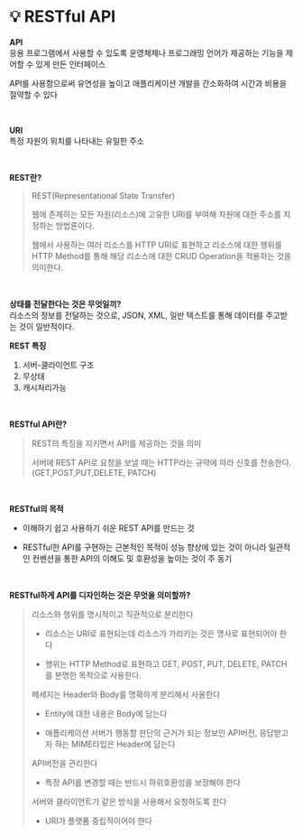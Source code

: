 # 💡 **RESTful API**

**API** <br>
응용 프로그램에서 사용할 수 있도록 운영체제나 프로그래밍 언어가 제공하는 기능을 제어할 수 있게 만든 인터페이스 <br>

API를 사용함으로써 유연성을 높이고 애플리케이션 개발을 간소화하여 시간과 비용을 절약할 수 있다

<br>

**URI** <br>
특정 자원의 위치를 나타내는 유일한 주소

<br>

**REST란?**<br>

> REST(Representational State Transfer)
>
> 웹에 존제하는 모든 자원(리소스)에 고유한 URI를 부여해 자원에 대한 주소를 지정하는 방법론이다.
>
> 웹에서 사용하는 여러 리소스를 HTTP URI로 표현하고 리소스에 대한 행위를 HTTP Method를 통해 해당 리소스에 대한 CRUD Operation을 적용하는 것을 의미한다.

<br>

**상태를 전달한다는 것은 무엇일끼?** <br>
리소스의 정보를 전달하는 것으로, JSON, XML, 일반 텍스트를 통해 데이터를 주고받는 것이 일반적이다. <br>

**REST 특징**

1. 서버-클라이언트 구조
2. 무상태
3. 캐시처리가능

<br>

**RESTful API란?** <br>

> REST의 특징을 지키면서 API를 제공하는 것을 의미
>
> 서버에 REST API로 요청을 보낼 때는 HTTP라는 규약에 따라 신호를 전송한다.(GET,POST,PUT,DELETE, PATCH)

<br>

**RESTful의 목적**

- 이해하기 쉽고 사용하기 쉬운 REST API를 만드는 것

- RESTful한 API를 구현하는 근본적인 목적이 성능 향상에 있는 것이 아니라 일관적인 컨벤션을 통한 API의 이해도 및 호환성을 높이는 것이 주 동기

<br>

**RESTful하게 API를 디자인하는 것은 무엇을 의미할까?**

> 리소스와 행위를 명시적이고 직관적으로 분리한다
>
> - 리소스는 URI로 표현되는데 리소스가 가리키는 것은 명사로 표현되어야 한다
>
> - 행위는 HTTP Method로 표현하고 GET, POST, PUT, DELETE, PATCH를 분명한 목적으로 사용한다.
>
> 메세지는 Header와 Body를 명확하게 분리해서 사용한다
>
> - Entity에 대한 내용은 Body에 담는다
>
> - 애플리케이션 서버가 행동할 판단의 근거가 되는 정보인 API버전, 응답받고자 하는 MIME타입은 Header에 담는다
>
> API버전을 관리한다
>
> - 특정 API를 변경할 때는 반드시 하위호환성을 보장해야 한다
>
> 서버와 클라이언트가 같은 방식을 사용해서 요청하도록 한다
>
> - URI가 플랫폼 중립적이어야 한다
